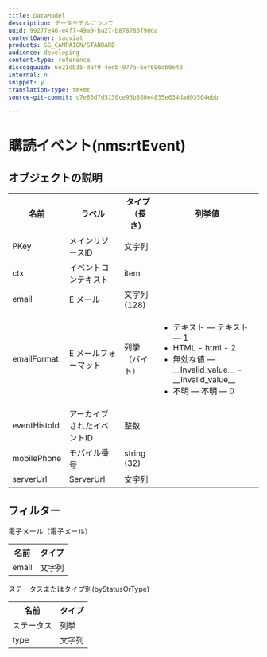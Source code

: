 ```yaml
---
title: DataModel
description: データモデルについて
uuid: 99277e46-e4f7-49a9-ba27-b878780f90da
contentOwner: sauviat
products: SG_CAMPAIGN/STANDARD
audience: developing
content-type: reference
discoiquuid: 6e21db35-daf9-4edb-977a-6ef606db0e4d
internal: n
snippet: y
translation-type: tm+mt
source-git-commit: c7e83d7d5130ce93b880e4835e634dad03504ebb

---
```



# 購読イベント(nms:rtEvent)

## オブジェクトの説明

<table>
    <tr>
        <th>名前</th>
        <th>ラベル</th>
        <th>タイプ（長さ）</th>
        <th>列挙値</th>
    </tr>
    <tr>
        <td>PKey</td>
        <td>メインリソースID</td>
        <td>文字列 </td>
        <td> </td>
    </tr>
    <tr>
        <td>ctx</td>
        <td>イベントコンテキスト</td>
        <td>item </td>
        <td> </td>
    </tr>
    <tr>
        <td>email</td>
        <td>E メール</td>
        <td>文字列(128)</td>
        <td> </td>
    </tr>
    <tr>
        <td>emailFormat</td>
        <td>E メールフォーマット</td>
        <td>列挙（バイト） </td>
        <td>
            <ul>
            <li>テキスト — テキスト — 1</li>
            <li>HTML - html - 2</li>
            <li>無効な値 — __Invalid_value__ - __Invalid_value__</li>
            <li>不明 — 不明 — 0</li>
            </ul>
        </td>
    </tr>
    <tr>
        <td>eventHistoId</td>
        <td>アーカイブされたイベントID</td>
        <td>整数 </td>
        <td> </td>
    </tr>
    <tr>
        <td>mobilePhone</td>
        <td>モバイル番号</td>
        <td>string (32)</td>
        <td> </td>
    </tr>
    <tr>
        <td>serverUrl</td>
        <td>ServerUrl</td>
        <td>文字列 </td>
        <td> </td>
    </tr>
</table>

## フィルター

電子メール（電子メール）

<table>
    <tr>
    <th>名前</th>
    <th>タイプ</th>
    </tr>
    <tr>
    <td>email</td>
    <td>文字列</td>
    </tr>
</table>

ステータスまたはタイプ別(byStatusOrType)

<table>
        <tr>
        <th>名前</th>
        <th>タイプ</th>
        </tr>
        <tr>
        <td>ステータス</td>
        <td>列挙</td>
        </tr>
        <tr>
        <td>type</td>
        <td>文字列</td>
        </tr>
    </table>